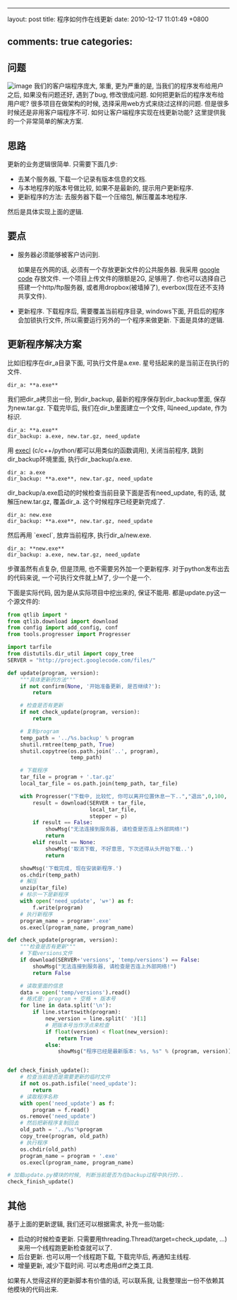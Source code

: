 
---
layout: post
title: 程序如何作在线更新
date: 2010-12-17 11:01:49 +0800

comments: true
categories: 
---

问题
------------------------------

![image](http://lh4.ggpht.com/_os_zrveP8Ns/TQrJ7IXV-_I/AAAAAAAADOU/AFzkVbp1W_8/s800/101118-Caribou-web.jpg)
我们的客户端程序庞大, 笨重, 更为严重的是, 当我们的程序发布给用户之后,
如果没有问题还好, 遇到了bug, 修改很成问题.
如何把更新后的程序发布给用户呢? 很多项目在做架构的时候,
选择采用web方式来绕过这样的问题. 但是很多时候还是非用客户端程序不可.
如何让客户端程序实现在线更新功能? 这里提供我的一个非常简单的解决方案.

思路
------------------------------

更新的业务逻辑很简单. 只需要下面几步:

-   去某个服务器, 下载一个记录有版本信息的文档.
-   与本地程序的版本号做比较, 如果不是最新的, 提示用户更新程序.
-   更新程序的方法: 去服务器下载一个压缩包, 解压覆盖本地程序.

然后是具体实现上面的逻辑.

要点
------------------------------

-   服务器必须能够被客户访问到.

    如果是在外网的话, 必须有一个存放更新文件的公共服务器. 我采用 [google
    code](http://code.google.com) 存放文件. 一个项目上传文件的限额是2G,
    足够用了. 你也可以选择自己搭建一个http/ftp服务器,
    或者用dropbox(被墙掉了), everbox(现在还不支持共享文件).

-   更新程序. 下载程序后, 需要覆盖当前程序目录, windows下面,
    开启后的程序会加锁执行文件, 所以需要运行另外的一个程序来做更新.
    下面是具体的逻辑.

更新程序解决方案
------------------------------

比如旧程序在dir\_a目录下面, 可执行文件是a.exe.
星号括起来的是当前正在执行的文件.

    dir_a: **a.exe**

我们把dir\_a拷贝出一份, 到dir\_backup, 最新的程序保存到dir\_backup里面,
保存为new.tar.gz. 下载完毕后, 我们在dir\_b里面建立一个文件,
叫need\_update, 作为标识.

    dir_a: **a.exe**
    dir_backup: a.exe, new.tar.gz, need_update

用 [execl](http://docs.python.org/library/os.html#os.execl)
(c/c++/python/都可以用类似的函数调用), 关闭当前程序,
跳到dir\_backup环境里面, 执行dir\_backup/a.exe.

    dir_a: a.exe
    dir_backup: **a.exe**, new.tar.gz, need_update

dir\_backup/a.exe启动的时候检查当前目录下面是否有need\_update, 有的话,
就解压new.tar.gz, 覆盖dir\_a. 这个时候程序已经更新完成了.

    dir_a: new.exe
    dir_backup: **a.exe**, new.tar.gz, need_update

然后再用 \`execl\`, 放弃当前程序, 执行dir\_a/new.exe.

    dir_a: **new.exe**
    dir_backup: a.exe, new.tar.gz, need_update

步骤虽然有点复杂, 但是顶用, 也不需要另外加一个更新程序.
对于python发布出去的代码来说, 一个可执行文件就上M了, 少一个是一个.

下面是实际代码, 因为是从实际项目中挖出来的, 保证不能用.
都是update.py这一个源文件的:

```python
from qtlib import *
from qtlib.download import download
from config import add_config, conf
from tools.progresser import Progresser

import tarfile
from distutils.dir_util import copy_tree
SERVER = "http://project.googlecode.com/files/"

def update(program, version):
    """具体更新的方法"""
    if not confirm(None, '开始准备更新, 是否继续?'):
        return

    # 检查是否有更新
    if not check_update(program, version):
        return

    # 复制program
    temp_path = '../%s.backup' % program
    shutil.rmtree(temp_path, True)
    shutil.copytree(os.path.join('..', program),
                    temp_path)

    # 下载程序
    tar_file = program + '.tar.gz'
    local_tar_file = os.path.join(temp_path, tar_file)

    with Progresser("下载中, 比较忙, 你可以离开位置休息一下..","退出",0,100, None) as p:
        result = download(SERVER + tar_file,
                          local_tar_file,
                          stepper = p)
        if result == False:
            showMsg("无法连接到服务器, 请检查是否连上外部网络!")
            return
        elif result == None:
            showMsg('取消下载, 不好意思, 下次还得从头开始下载..')
            return

    showMsg('下载完成, 现在安装新程序.')
    os.chdir(temp_path)
    # 解压
    unzip(tar_file)
    # 标示一下是新程序
    with open('need_update', 'w+') as f:
        f.write(program)
    # 执行新程序
    program_name = program+'.exe'
    os.execl(program_name, program_name)

def check_update(program, version):
    """检查是否有更新"""
    # 下载versions文件
    if download(SERVER+'versions', 'temp/versions') == False:
        showMsg("无法连接到服务器, 请检查是否连上外部网络!")
        return False

    # 读取里面的信息
    data = open('temp/versions').read()
    # 格式是: program + 空格 + 版本号
    for line in data.split('\n'):
        if line.startswith(program):
            new_version = line.split(' ')[1]
            # 把版本号当作浮点来检查
            if float(version) < float(new_version):
                return True
            else:
                showMsg("程序已经是最新版本: %s, %s" % (program, version))


def check_finish_update():
    # 检查当前是否是需要更新的临时文件
    if not os.path.isfile('need_update'):
        return
    # 读取程序名称
    with open('need_update') as f:
        program = f.read()
    os.remove('need_update')
    # 然后把新程序复制回去
    old_path = '../%s'%program
    copy_tree(program, old_path)
    # 执行程序
    os.chdir(old_path)
    program_name = program + '.exe'
    os.execl(program_name, program_name)

# 加载update.py模块的时候, 判断当前是否为在backup过程中执行的..
check_finish_update()
```

其他
------------------------------

基于上面的更新逻辑, 我们还可以根据需求, 补充一些功能:

-   启动的时候检查更新. 只需要用threading.Thread(target=check\_update,
    ...)来用一个线程跑更新检查就可以了.
-   后台更新. 也可以用一个线程跑下载, 下载完毕后, 再通知主线程.
-   增量更新, 减少下载时间. 可以考虑用diff之类工具.

如果有人觉得这样的更新脚本有价值的话, 可以联系我,
让我整理出一份不依赖其他模块的代码出来.
